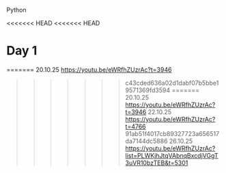 Python 

<<<<<<< HEAD
<<<<<<< HEAD
# Day 1
=======
20.10.25 https://youtu.be/eWRfhZUzrAc?t=3946
>>>>>>> c43cded636a02d1dabf07b5bbe19571369fd3594
=======
20.10.25 https://youtu.be/eWRfhZUzrAc?t=3946
22.10.25 https://youtu.be/eWRfhZUzrAc?t=4766
>>>>>>> 91ab51f4017cb89327723a656517da7144dc5886
26.10.25 https://youtu.be/eWRfhZUzrAc?list=PLWKjhJtqVAbnqBxcdjVGgT3uVR10bzTEB&t=5301